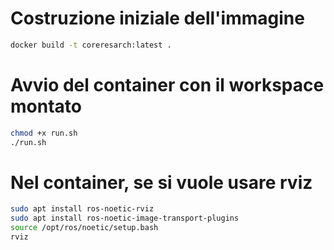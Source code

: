 # Costruzione iniziale dell'immagine
```bash
docker build -t coreresarch:latest .
```

# Avvio del container con il workspace montato
```bash
chmod +x run.sh
./run.sh
```

# Nel container, se si vuole usare rviz
```bash
sudo apt install ros-noetic-rviz
sudo apt install ros-noetic-image-transport-plugins
source /opt/ros/noetic/setup.bash
rviz
```
